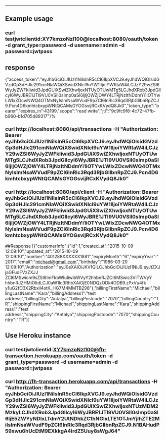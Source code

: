 ---------------------------------
Example usage
---------------------------------
### curl testjwtclientid:XY7kmzoNzl100@localhost:8080/oauth/token -d grant_type=password -d username=admin -d password=jwtpass

## response
{"access_token":"eyJhbGciOiJIUzI1NiIsInR5cCI6IkpXVCJ9.eyJhdWQiOlsidGVzdGp3dHJlc291cmNlaWQiXSwidXNlcl9uYW1lIjoiYWRtaW4iLCJzY29wZSI6WyJyZWFkIiwid3JpdGUiXSwiZXhwIjoxNTUyOTUwMTg5LCJhdXRob3JpdGllcyI6WyJBRE1JTl9VU0VSIl0sImp0aSI6IjljOWZjOWY4LTRjNzItNDdmYi1iOTYwLWIxZDcwNWQ4OTMxNyIsImNsaWVudF9pZCI6InRlc3Rqd3RjbGllbnRpZCJ9.Pcn4D6kmhtcbxypWNtQCAMsGYOGsvijRCxKVydQ8Jk0","token_type":"bearer","expires_in":43199,"scope":"read write","jti":"9c9fc9f8-4c72-47fb-b960-b1d705d89317"}%

### curl  http://localhost:8080/api/transactions -H "Authorization: Bearer eyJhbGciOiJIUzI1NiIsInR5cCI6IkpXVCJ9.eyJhdWQiOlsidGVzdGp3dHJlc291cmNlaWQiXSwidXNlcl9uYW1lIjoiYWRtaW4iLCJzY29wZSI6WyJyZWFkIiwid3JpdGUiXSwiZXhwIjoxNTUyOTUwMTg5LCJhdXRob3JpdGllcyI6WyJBRE1JTl9VU0VSIl0sImp0aSI6IjljOWZjOWY4LTRjNzItNDdmYi1iOTYwLWIxZDcwNWQ4OTMxNyIsImNsaWVudF9pZCI6InRlc3Rqd3RjbGllbnRpZCJ9.Pcn4D6kmhtcbxypWNtQCAMsGYOGsvijRCxKVydQ8Jk0"

### curl  http://localhost:8080/api/client -H "Authorization: Bearer eyJhbGciOiJIUzI1NiIsInR5cCI6IkpXVCJ9.eyJhdWQiOlsidGVzdGp3dHJlc291cmNlaWQiXSwidXNlcl9uYW1lIjoiYWRtaW4iLCJzY29wZSI6WyJyZWFkIiwid3JpdGUiXSwiZXhwIjoxNTUyOTUwMTg5LCJhdXRob3JpdGllcyI6WyJBRE1JTl9VU0VSIl0sImp0aSI6IjljOWZjOWY4LTRjNzItNDdmYi1iOTYwLWIxZDcwNWQ4OTMxNyIsImNsaWVudF9pZCI6InRlc3Rqd3RjbGllbnRpZCJ9.Pcn4D6kmhtcbxypWNtQCAMsGYOGsvijRCxKVydQ8Jk0"

##Response
[{"customerInfo":{"id":1,"created_at":"2015-10-09 12:09:10","updated_at":"2015-10-09 12:09:10","number":"401288XXXXXX1881","expiryMonth":"6","expiryYear":"2017","email":"michael@gmail.com","birthday":"1986-03-20 12:09:10","Authorization":"eyJ0eXAiOiJKV1QiLCJhbGciOiJIUzI1NiJ9.eyJtZXJjaGFudFVzZXJJ ZCI6MSwicm9sZSI6ImFkbWluIiwibWVyY2hhbnRJZCI6MSwic3ViTWVyY hhbnRJZHMiOltdLCJ0aW1lc3RhbXAiOjE0NDQzODk4ODB9.zPxVu4fk y1uG2fO3X2RbxiI4otK_HG7M4MMTB298"},"billingFirstName":"Michael","billingLastName":"Kara","billingAddress1":"test address","billingCity":"Antalya","billingPostcode":"7070","billingCountry":"TR","shippingFirstName":"Michael","shippingLastName":"Kara","shippingAddress1":"test address","shippingCity":"Antalya","shippingPostcode":"7070","shippingCountry":"TR"}]

## Use Heroku instance
### curl testjwtclientid:XY7kmzoNzl100@fh-transaction.herokuapp.com/oauth/token -d grant_type=password -d username=admin -d password=jwtpass

### curl  http://fh-transaction.herokuapp.com/api/transactions -H "Authorization: Bearer eyJhbGciOiJIUzI1NiIsInR5cCI6IkpXVCJ9.eyJhdWQiOlsidGVzdGp3dHJlc291cmNlaWQiXSwidXNlcl9uYW1lIjoiYWRtaW4iLCJzY29wZSI6WyJyZWFkIiwid3JpdGUiXSwiZXhwIjoxNTUzMDM2MzkyLCJhdXRob3JpdGllcyI6WyJBRE1JTl9VU0VSIl0sImp0aSI6IjE5ZWYyNDIxLTdmY2UtNDhkZC1hNGIxLTE1OTJmYjlhZTE2MiIsImNsaWVudF9pZCI6InRlc3Rqd3RjbGllbnRpZCJ9.N1BAHudP59xwu6hUcEtM9EXkkgA4irdZ5Uuy8sWgJ64"


